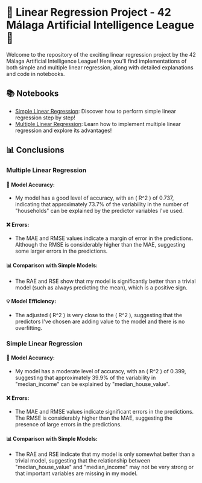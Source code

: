 # 🚀 Linear Regression Project - 42 Málaga Artificial Intelligence League 🤖

Welcome to the repository of the exciting linear regression project by the 42 Málaga Artificial Intelligence League! Here you'll find implementations of both simple and multiple linear regression, along with detailed explanations and code in notebooks.

## 📚 Notebooks

- [Simple Linear Regression](regression_simple.ipynb): Discover how to perform simple linear regression step by step!
- [Multiple Linear Regression](regression_multiple.ipynb): Learn how to implement multiple linear regression and explore its advantages!

## 📊 Conclusions

### Multiple Linear Regression

#### 🎯 Model Accuracy:
- My model has a good level of accuracy, with an \( R^2 \) of 0.737, indicating that approximately 73.7% of the variability in the number of "households" can be explained by the predictor variables I've used.

#### ❌ Errors:
- The MAE and RMSE values indicate a margin of error in the predictions. Although the RMSE is considerably higher than the MAE, suggesting some larger errors in the predictions.

#### 📊 Comparison with Simple Models:
- The RAE and RSE show that my model is significantly better than a trivial model (such as always predicting the mean), which is a positive sign.

#### 💡 Model Efficiency:
- The adjusted \( R^2 \) is very close to the \( R^2 \), suggesting that the predictors I've chosen are adding value to the model and there is no overfitting.

### Simple Linear Regression

#### 🎯 Model Accuracy:
- My model has a moderate level of accuracy, with an \( R^2 \) of 0.399, suggesting that approximately 39.9% of the variability in "median_income" can be explained by "median_house_value".

#### ❌ Errors:
- The MAE and RMSE values indicate significant errors in the predictions. The RMSE is considerably higher than the MAE, suggesting the presence of large errors in the predictions.

#### 📊 Comparison with Simple Models:
- The RAE and RSE indicate that my model is only somewhat better than a trivial model, suggesting that the relationship between "median_house_value" and "median_income" may not be very strong or that important variables are missing in my model.
